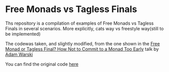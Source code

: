 # Free Monads vs Tagless Finals 

Ths repository is a compilation of examples of Free Monads  vs Tagless Finals 
in several scenarios. More explicitly, cats way vs freestyle way(still to be implemented)

The codewas taken, and slightly modified, from the one shown in the
[Free Monad or Tagless Final? How Not to Commit to a Monad Too Early](https://skillsmatter.com/skillscasts/10958-free-monad-or-tagless-final-how-not-to-commit-to-a-monad-too-early#video)
talk by [Adam Warski](https://github.com/adamw)

You can find the original code [here](https://github.com/adamw/free-tagless-compare-pres)

